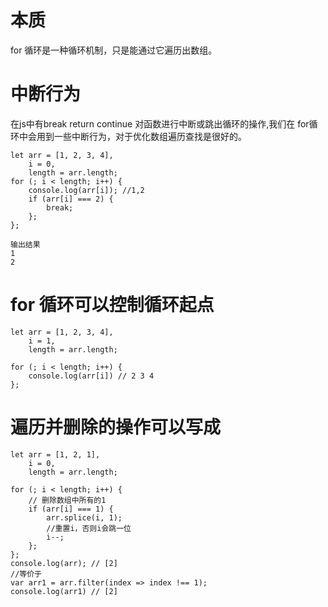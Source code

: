 # 本质
for 循环是一种循环机制，只是能通过它遍历出数组。

# 中断行为
在js中有break return continue 对函数进行中断或跳出循环的操作,我们在 for循环中会用到一些中断行为，对于优化数组遍历查找是很好的。
```
let arr = [1, 2, 3, 4],
    i = 0,
    length = arr.length;
for (; i < length; i++) {
    console.log(arr[i]); //1,2
    if (arr[i] === 2) {
        break;
    };
};

输出结果
1
2
```
# for 循环可以控制循环起点
```
let arr = [1, 2, 3, 4],
    i = 1,
    length = arr.length;

for (; i < length; i++) {
    console.log(arr[i]) // 2 3 4
};
```
# 遍历并删除的操作可以写成
```
let arr = [1, 2, 1],
    i = 0,
    length = arr.length;

for (; i < length; i++) {
    // 删除数组中所有的1
    if (arr[i] === 1) {
        arr.splice(i, 1);
        //重置i，否则i会跳一位
        i--;
    };
};
console.log(arr); // [2]
//等价于
var arr1 = arr.filter(index => index !== 1);
console.log(arr1) // [2]
```